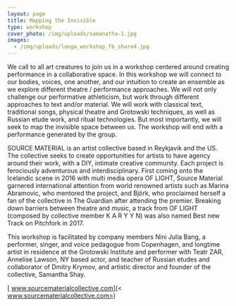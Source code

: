 ```yaml
---
layout: page
title: Mapping the Invisible
type: workshop
cover_photo: /img/uploads/samanatha-1.jpg
images:
  - /img/uploads/lunga_workshop_fb_share4.jpg
---
```

We call to all art creatures to join us in a workshop centered around creating performance in a collaborative space. In this workshop we will connect to our bodies, voices, one another, and our intuition to create an ensemble as we explore different theatre / performance approaches. We will not only challenge our performative athleticism, but work through different approaches to text and/or material.  We will work with classical text, traditional songs, physical theatre and Grotowski techniques, as well as Russian etude work, and ritual technologies. But most importantly, we will seek to map the invisible space between us. The workshop will end with a performance generated by the group.



SOURCE MATERIAL is an artist collective  based in Reykjavik and the US. The collective seeks to create opportunities for artists to have agency around their work, with a DIY, intimate creative community. Each project is ferociously adventurous and interdisciplinary. First coming onto the Icelandic scene in 2016 with multi media opera OF LIGHT, Source Material garnered international attention from world renowned artists such as Marina Abramovic, who mentored the project, and Björk, who proclaimed herself a fan of the collective in The Guardian after attending the premier. Breaking down barriers between theatre and music, a track from OF LIGHT (composed by collective member K A R Y Y N) was also named Best new Track on Pitchfork in 2017.



This workshop is facilitated by company members Nini Julia Bang, a performer, singer, and voice pedagogue from Copenhagen, and longtime artist in residence at the Grotowski Institute and performer with Teatr ZAR, Annelise Lawson, NY based actor, and teacher of Russian etudes and collaborator of Dmitry Krymov, and artistic director and founder of the collective, Samantha Shay.



[ www.sourcematerialcollective.com](< www.sourcematerialcollective.com>)
